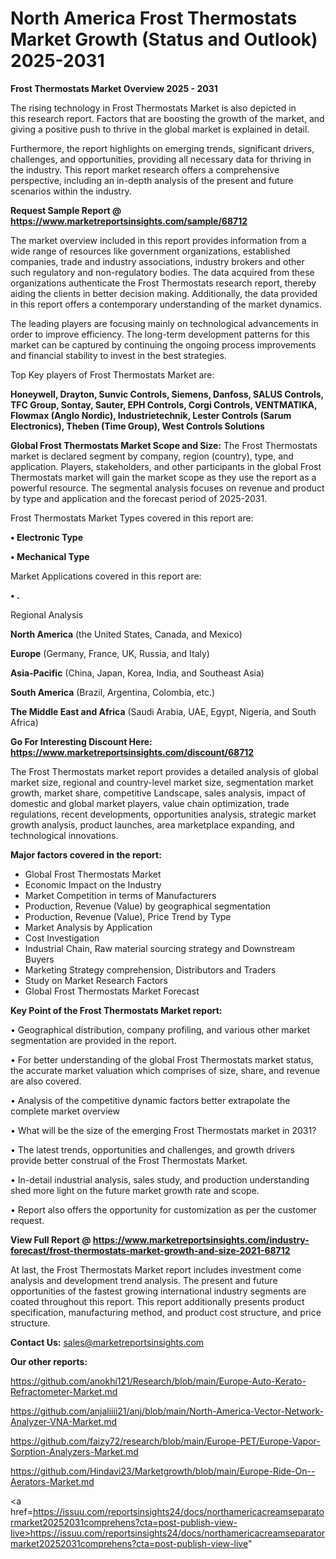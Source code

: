 # North America Frost Thermostats Market Growth (Status and Outlook) 2025-2031

<Strong> Frost Thermostats Market Overview 2025 - 2031</strong>

The rising technology in Frost Thermostats Market is also depicted in this research report. Factors that are boosting the growth of the market, and giving a positive push to thrive in the global market is explained in detail.

Furthermore, the report highlights on emerging trends, significant drivers, challenges, and opportunities, providing all necessary data for thriving in the industry. This report market research offers a comprehensive perspective, including an in-depth analysis of the present and future scenarios within the industry.

<strong>Request Sample Report @ <a href=https://www.marketreportsinsights.com/sample/68712>https://www.marketreportsinsights.com/sample/68712</a></strong>

The market overview included in this report provides information from a wide range of resources like government organizations, established companies, trade and industry associations, industry brokers and other such regulatory and non-regulatory bodies. The data acquired from these organizations authenticate the Frost Thermostats research report, thereby aiding the clients in better decision making. Additionally, the data provided in this report offers a contemporary understanding of the market dynamics.

The leading players are focusing mainly on technological advancements in order to improve efficiency. The long-term development patterns for this market can be captured by continuing the ongoing process improvements and financial stability to invest in the best strategies.

Top Key players of Frost Thermostats Market are:

<strong>Honeywell, Drayton, Sunvic Controls, Siemens, Danfoss, SALUS Controls, TFC Group, Sontay, Sauter, EPH Controls, Corgi Controls, VENTMATIKA, Flowmax (Anglo Nordic), Industrietechnik, Lester Controls (Sarum Electronics), Theben (Time Group), West Controls Solutions</strong>

<strong><b>Global Frost Thermostats Market Scope and Size:</b></strong>
The Frost Thermostats market is declared segment by company, region (country), type, and application. Players, stakeholders, and other participants in the global Frost Thermostats market will gain the market scope as they use the report as a powerful resource. The segmental analysis focuses on revenue and product by type and application and the forecast period of 2025-2031.

Frost Thermostats Market Types covered in this report are:

<strong>• Electronic Type

• Mechanical Type</strong>

Market Applications covered in this report are:

<strong>• .</strong> 

Regional Analysis

<strong>North America</strong> (the United States, Canada, and Mexico)

<strong>Europe</strong> (Germany, France, UK, Russia, and Italy)

<strong>Asia-Pacific</strong> (China, Japan, Korea, India, and Southeast Asia)

<strong>South America</strong> (Brazil, Argentina, Colombia, etc.)

<strong>The Middle East and Africa</strong> (Saudi Arabia, UAE, Egypt, Nigeria, and South Africa)

<strong>Go For Interesting Discount Here: <a href=https://www.marketreportsinsights.com/discount/68712>https://www.marketreportsinsights.com/discount/68712</a></strong>

The Frost Thermostats market report provides a detailed analysis of global market size, regional and country-level market size, segmentation market growth, market share, competitive Landscape, sales analysis, impact of domestic and global market players, value chain optimization, trade regulations, recent developments, opportunities analysis, strategic market growth analysis, product launches, area marketplace expanding, and technological innovations.

<strong><b>Major factors covered in the report:</b></strong>
<ul>
  <li>Global Frost Thermostats Market </li>
  <li>Economic Impact on the Industry</li>
  <li>Market Competition in terms of Manufacturers</li>
  <li>Production, Revenue (Value) by geographical segmentation</li>
  <li>Production, Revenue (Value), Price Trend by Type</li>
  <li>Market Analysis by Application</li>
  <li>Cost Investigation</li>
  <li>Industrial Chain, Raw material sourcing strategy and Downstream Buyers</li>
  <li>Marketing Strategy comprehension, Distributors and Traders</li>
  <li>Study on Market Research Factors</li>
  <li>Global Frost Thermostats Market Forecast</li>
</ul>

<strong><b>Key Point of the Frost Thermostats Market report:</b></strong>

• Geographical distribution, company profiling, and various other market segmentation are provided in the report.

• For better understanding of the global Frost Thermostats market status, the accurate market valuation which comprises of size, share, and revenue are also covered.

• Analysis of the competitive dynamic factors better extrapolate the complete market overview

• What will be the size of the emerging Frost Thermostats market in 2031?

• The latest trends, opportunities and challenges, and growth drivers provide better construal of the Frost Thermostats Market.

• In-detail industrial analysis, sales study, and production understanding shed more light on the future market growth rate and scope.

• Report also offers the opportunity for customization as per the customer request.

<strong><b>View Full Report @ <a href=https://www.marketreportsinsights.com/industry-forecast/frost-thermostats-market-growth-and-size-2021-68712>https://www.marketreportsinsights.com/industry-forecast/frost-thermostats-market-growth-and-size-2021-68712</a></b></strong>


At last, the Frost Thermostats Market report includes investment come analysis and development trend analysis. The present and future opportunities of the fastest growing international industry segments are coated throughout this report. This report additionally presents product specification, manufacturing method, and product cost structure, and price structure.

<strong>Contact Us:</strong>
sales@marketreportsinsights.com

<strong>Our other reports:</strong>

<a href=https://github.com/anokhi121/Research/blob/main/Europe-Auto-Kerato-Refractometer-Market.md>https://github.com/anokhi121/Research/blob/main/Europe-Auto-Kerato-Refractometer-Market.md</a>

<a href=https://github.com/anjaliiii21/anj/blob/main/North-America-Vector-Network-Analyzer-VNA-Market.md>https://github.com/anjaliiii21/anj/blob/main/North-America-Vector-Network-Analyzer-VNA-Market.md</a>

<a href=https://github.com/faizy72/research/blob/main/Europe-PET/Europe-Vapor-Sorption-Analyzers-Market.md>https://github.com/faizy72/research/blob/main/Europe-PET/Europe-Vapor-Sorption-Analyzers-Market.md</a>

<a href=https://github.com/Hindavi23/Marketgrowth/blob/main/Europe-Ride-On--Aerators-Market.md>https://github.com/Hindavi23/Marketgrowth/blob/main/Europe-Ride-On--Aerators-Market.md</a>

<a href=https://issuu.com/reportsinsights24/docs/northamericacreamseparatormarket20252031comprehens?cta=post-publish-view-live>https://issuu.com/reportsinsights24/docs/northamericacreamseparatormarket20252031comprehens?cta=post-publish-view-live</a>"
